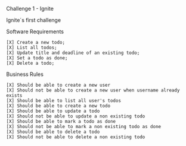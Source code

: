 Challenge 1 - Ignite

Ignite´s first challenge

Software Requirements

    [X] Create a new todo;
    [X] List all todos;
    [X] Update title and deadline of an existing todo;
    [X] Set a todo as done;
    [X] Delete a todo;

Business Rules

    [X] Should be able to create a new user
    [X] Should not be able to create a new user when username already exists
    [X] Should be able to list all user's todos
    [X] Should be able to create a new todo
    [X] Should be able to update a todo
    [X] Should not be able to update a non existing todo
    [X] Should be able to mark a todo as done
    [X] Should not be able to mark a non existing todo as done
    [X] Should be able to delete a todo
    [X] Should not be able to delete a non existing todo

